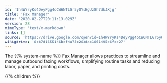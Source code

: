 ```yaml
---
id: '1h4WYryKs4DeyPgg4oCW6NTLGr5yOYsEgUz8h7dkJXjg'
title: 'Fax Manager'
date: '2020-02-27T20:11:13.029Z'
version: 28
mimeType: 'text/x-markdown'
links: []
source: 'https://drive.google.com/open?id=1h4WYryKs4DeyPgg4oCW6NTLGr5yOYsEgUz8h7dkJXjg'
wikigdrive: '8cb7d1655146bef4a73c283dab1861495e6fce27'
---
```

The {{% system-name %}} Fax Manager allows practices to streamline and manage outbound faxing workflows, simplifying routine tasks and reducing labor, paper, and printing costs.

{{% children %}}
